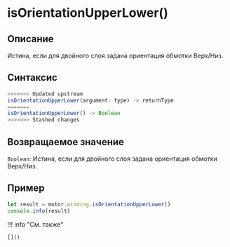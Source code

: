 # isOrientationUpperLower()

## Описание
Истина, если для двойного слоя задана ориентация обмотки Верх/Низ.

## Синтаксис
```javascript
<<<<<<< Updated upstream
isOrientationUpperLower(argument: type) -> returnType
=======
isOrientationUpperLower() -> Boolean
>>>>>>> Stashed changes
```

## Возвращаемое значение
`Boolean`: Истина, если для двойного слоя задана ориентация обмотки Верх/Низ.

## Пример
```javascript linenums="1"
let result = motor.winding.isOrientationUpperLower()
console.info(result)
```

!!! info "См. также"

    []()

